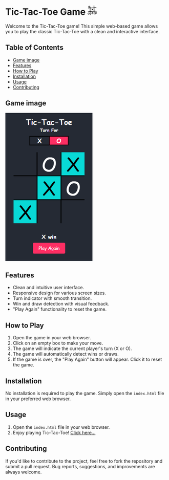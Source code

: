 # Tic-Tac-Toe Game <img height="30px" weight="30px"  src="https://github.com/rishavy/PRODIGY_WD_03/blob/main/tic-tac-toe-hand-drawn-game.png?raw=true" />

Welcome to the Tic-Tac-Toe game! This simple web-based game allows you to play the classic Tic-Tac-Toe with a clean and interactive interface.

## Table of Contents
- [Game image](#game-image)
- [Features](#features)
- [How to Play](#how-to-play)
- [Installation](#installation)
- [Usage](#usage)
- [Contributing](#contributing)

## Game image

![Tic-Tac-Toe](https://github.com/rishavy/PRODIGY_WD_03/blob/main/game%20ss.PNG)

## Features

- Clean and intuitive user interface.
- Responsive design for various screen sizes.
- Turn indicator with smooth transition.
- Win and draw detection with visual feedback.
- "Play Again" functionality to reset the game.

## How to Play

1. Open the game in your web browser.
2. Click on an empty box to make your move.
3. The game will indicate the current player's turn (X or O).
4. The game will automatically detect wins or draws.
5. If the game is over, the "Play Again" button will appear. Click it to reset the game.

## Installation

No installation is required to play the game. Simply open the `index.html` file in your preferred web browser.

## Usage

1. Open the `index.html` file in your web browser.
2. Enjoy playing Tic-Tac-Toe! [Click here...](https://rishavy.github.io/PRODIGY_WD_03/)

## Contributing

If you'd like to contribute to the project, feel free to fork the repository and submit a pull request. Bug reports, suggestions, and improvements are always welcome.


